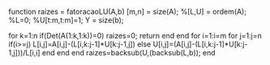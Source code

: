 function raizes = fatoracaoLU(A,b)
[m,n] = size(A);
%[L,U] = ordem(A);
%L=0;
%U[t:m,t:m]=1;
Y = size(b);

for k=1:n
	if(Det(A(1:k,1:k))=0)
		raizes=0;
		return
	end
end
for i=1:i=m
	for j=1:j=n
		if(i>=j)
			L[i,j]=A[i,j]-(L[i,k:j-1]*U[k:j-1,j])
		else
			U[i,j]=(A[i,j]-(L[i,k:j-1]*U[k:j-1,j]))/L[i,i]
		end
	end
end
raizes=backsub(U,(backsub(L,b));
end